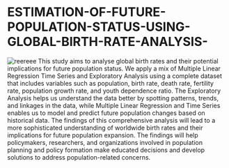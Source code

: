# ESTIMATION-OF-FUTURE-POPULATION-STATUS-USING-GLOBAL-BIRTH-RATE-ANALYSIS-
![reereee](https://github.com/Oshbaby/ESTIMATION-OF-FUTURE-POPULATION-STATUS-USING-GLOBAL-BIRTH-RATE-ANALYSIS-/assets/108085300/d115c194-62e9-4493-b4a3-b8f1d3bb6cfb)
This study aims to analyse global birth rates and their potential implications for future population status. We apply a mix of Multiple Linear Regression Time Series and Exploratory Analysis using a complete dataset that includes variables such as population, birth rate, death rate, fertility rate, population growth rate, and youth dependence ratio. The Exploratory Analysis helps us understand the data better by spotting patterns, trends, and linkages in the data, while Multiple Linear Regression and Time Series enables us to model and predict future population changes based on historical data. The findings of this comprehensive analysis will lead to a more sophisticated understanding of worldwide birth rates and their implications for future population expansion. The findings will help policymakers, researchers, and organizations involved in population planning and policy formation make educated decisions and develop solutions to address population-related concerns. 
